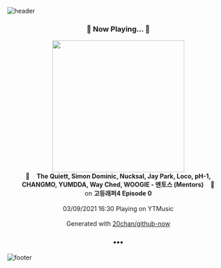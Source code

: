 ![header](https://capsule-render.vercel.app/api?type=wave&height=170&section=header&text=Hi.%20I'm%20SHIFT&fontColor=090707&fontAlignX=45&fontAlignY=65&fontSize=100)

<h3 align="center">🎵 Now Playing... 🎵</h3>
<p align="center">
  <a href="https://music.youtube.com/watch?v=62fRQxs1w48">
    <img width="300" src="https://lh3.googleusercontent.com/XTCJZU8hIdcJdQWne9NVGQsFEr_yOu-9IzrSzP8XX_fqxrftPIHi6tn7C18mBxuEEJROeMeHAWo7alU">
  </a>
  <br>
  🎵&nbsp&nbsp&nbsp <b>The Quiett, Simon Dominic, Nucksal, Jay Park, Loco, pH-1, CHANGMO, YUMDDA, Way Ched, WOOGIE - 멘토스 (Mentors)</b> &nbsp&nbsp&nbsp🎵
  <br>
  on <b>고등래퍼4 Episode 0</b>
  
  <br />
  <br />
  03/09/2021 16:30 Playing on YTMusic
  <br />
  <br />
  Generated with <a href="https://github.com/20chan/github-now">20chan/github-now</a>
</p>

<h3 align="center">•••</h3>

![footer](https://capsule-render.vercel.app/api?type=wave&height=150&section=footer)
